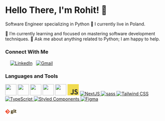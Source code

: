 # Hello There, I'm Rohit! 👋

Software Engineer specializing in Python
🔭 I currently live in Poland.

🌱 I’m currently learning and focused on mastering software development techniques.
💬 Ask me about anything related to Python; I am happy to help.


### Connect With Me

<div>
    <!-- <a href="https://instagram.com/davi16lacerda" target="blank"><img align="center" src="https://raw.githubusercontent.com/rahuldkjain/github-profile-readme-generator/master/src/images/icons/Social/instagram.svg" alt="Instagram" height="36" width="36"/></a> -->
    &nbsp;
    <!-- <a href="https://api.whatsapp.com/send?phone=5534992750234" target="blank"><img align="center" src="https://github.com/rahuldkjain/github-profile-readme-generator/blob/master/src/images/icons/Social/whatsapp.svg" alt="WhatsApp" height="36" width="36"/></a> -->
    &nbsp;
    <a href='https://www.linkedin.com/in/rohit-ashva-92b662268/' target="blank"><img align="center" src="https://raw.githubusercontent.com/rahuldkjain/github-profile-readme-generator/master/src/images/icons/Social/linked-in-alt.svg" alt="LinkedIn" height="36" width="36"/></a>
    &nbsp;
    <a href="mailto:rohzxz@gmail.com" target="blank"><img align="center" src="https://cdn-icons-png.flaticon.com/512/281/281769.png" alt="Gmail" height="36" width="36"/></a>
    &nbsp;
    <!-- <a href="https://discord.com/users/272922827118870541" target="blank"><img align="center" src="https://raw.githubusercontent.com/rahuldkjain/github-profile-readme-generator/master/src/images/icons/Social/discord.svg" alt="Discord" height="36" width="36"/></a> -->
</div>

### Languages and Tools

<div> 
    <code><img height="36" width="36"  src="https://upload.wikimedia.org/wikipedia/commons/thumb/c/c3/Python-logo-notext.svg/115px-Python-logo-notext.svg.png"></code>
<!--     <code><img height="36" width="36"  src="https://static.djangoproject.com/img/logos/django-logo-negative.1d528e2cb5fb.png"></code>  -->
    <code><img height="36" width="36"  src="https://upload.wikimedia.org/wikipedia/commons/8/87/Sql_data_base_with_logo.png"></code>
        <code><img height="36" width="36"  src="https://upload.wikimedia.org/wikipedia/commons/thumb/0/04/ChatGPT_logo.svg/1200px-ChatGPT_logo.svg.png"></code>
        <code><img height="36" width="36"  src="https://upload.wikimedia.org/wikipedia/commons/thumb/3/35/Tux.svg/1200px-Tux.svg.png"></code>
        <code><img height="36" width="36"  src="https://upload.wikimedia.org/wikipedia/commons/thumb/9/93/Amazon_Web_Services_Logo.svg/1200px-Amazon_Web_Services_Logo.svg.png"></code>
    <code><img height="36" width="36" src="https://raw.githubusercontent.com/github/explore/80688e429a7d4ef2fca1e82350fe8e3517d3494d/topics/javascript/javascript.png"></code>
    <a href="https://nextjs.org/" target="_blank" rel="noreferrer"> <img src="https://cdn.icon-icons.com/icons2/2148/PNG/512/nextjs_icon_132160.png" alt="NextJS" height="36" width="36"/> </a>
    <a href="https://pt-br.reactjs.org/" target="_blank" rel="noreferrer"> <img src="https://upload.wikimedia.org/wikipedia/commons/thumb/a/a7/React-icon.svg/640px-React-icon.svg.png" alt="sass" height="36" width="42"/> </a> 
     <a href="https://tailwindcss.com/" target="_blank" rel="noreferrer"> <img src="https://github.com/rahuldkjain/github-profile-readme-generator/blob/master/src/images/icons/FrontendDevelopment/tailwind.svg" alt="Tailwind CSS" height="36" width="36"/> </a> 
    <a href="https://www.typescriptlang.org/" target="_blank" rel="noreferrer"> <img src="https://github.com/rahuldkjain/github-profile-readme-generator/blob/master/src/images/icons/ProgrammingLanguages/typescript.svg" alt="TypeScript" height="36" width="36"/> </a>
    <!-- <a href="https://sass-lang.com/" target="_blank" rel="noreferrer"> <img src="https://github.com/rahuldkjain/github-profile-readme-generator/blob/master/src/images/icons/FrontendDevelopment/sass.svg" alt="SASS" height="36" width="36"/> </a> -->
    <a href="https://styled-components.com/" target="_blank" rel="noreferrer"> <img src="https://raw.githubusercontent.com/styled-components/brand/master/styled-components.png" alt="Styled Components" height="36" width="36"/> </a> 
    <!-- <a href="https://www.postgresql.org/" target="_blank" rel="noreferrer"> <img src="https://upload.wikimedia.org/wikipedia/commons/thumb/2/29/Postgresql_elephant.svg/1985px-Postgresql_elephant.svg.png" alt="PostgreSQL" height="36" width="36"/> </a>  -->
    <a href="https://figma.com" target="_blank" rel="noreferrer"> <img src="https://upload.wikimedia.org/wikipedia/commons/a/ad/Figma-1-logo.png" alt="Figma" height="36" width="48"/> </a> 
    <!-- <a href="https://supabase.com/" target="_blank" rel="noreferrer"> <img src="https://seeklogo.com/images/S/supabase-logo-DCC676FFE2-seeklogo.com.png" alt="Supabase" height="36" width="32"/> </a>  -->
     <!-- <a href="https://git-scm.com/" target="_blank" rel="noreferrer"> <img src="https://avatars.githubusercontent.com/u/18133?s=200&v=4" alt="Git" height="36" width="36"/> </a>  -->
     <!-- <code><img height="40" src="https://raw.githubusercontent.com/github/explore/5c058a388828bb5fde0bcafd4bc867b5bb3f26f3/topics/express/express.png"></code>
<code><img height="40" src="https://raw.githubusercontent.com/github/explore/80688e429a7d4ef2fca1e82350fe8e3517d3494d/topics/nodejs/nodejs.png"></code> -->

<!-- <code><img height="40" src="https://raw.githubusercontent.com/github/explore/80688e429a7d4ef2fca1e82350fe8e3517d3494d/topics/firebase/firebase.png"></code> -->

<code><img height="36" width="36" src="https://raw.githubusercontent.com/github/explore/80688e429a7d4ef2fca1e82350fe8e3517d3494d/topics/git/git.png"></code>

</div>
